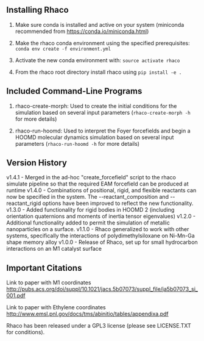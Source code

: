 ## Installing Rhaco

1) Make sure conda is installed and active on your system (miniconda recommended from https://conda.io/miniconda.html)

2) Make the rhaco conda environment using the specified prerequisites: `conda env create -f environment.yml`

3) Activate the new conda environment with: `source activate rhaco`

4) From the rhaco root directory install rhaco using `pip install -e .`

## Included Command-Line Programs

1) rhaco-create-morph: Used to create the initial conditions for the simulation based on several input parameters (`rhaco-create-morph -h` for more details)

2) rhaco-run-hoomd: Used to interpret the Foyer forcefields and begin a HOOMD molecular dynamics simulation based on several input parameters (`rhaco-run-hoomd -h` for more details)

## Version History

v1.4.1 - Merged in the ad-hoc "create_forcefield" script to the rhaco simulate pipeline so that the required EAM forcefield can be produced at runtime
v1.4.0 - Combinations of positional, rigid, and flexible reactants can now be specified in the system. The --reactant_composition and --reactant_rigid options have been improved to reflect the new functionality.
v1.3.0 - Added functionality for rigid bodies in HOOMD 2 (including orientation quaternions and moments of inertia tensor eigenvalues)
v1.2.0 - Additional functionality added to permit the simulation of metallic nanoparticles on a surface.
v1.1.0 - Rhaco generalized to work with other systems, specifically the interactions of polydimethylsiloxane on Ni-Mn-Ga shape memory alloy
v1.0.0 - Release of Rhaco, set up for small hydrocarbon interactions on an M1 catalyst surface

## Important Citations

Link to paper with M1 coordinates
http://pubs.acs.org/doi/suppl/10.1021/jacs.5b07073/suppl_file/ja5b07073_si_001.pdf

Link to paper with Ethylene coordinates
http://www.emsl.pnl.gov/docs/tms/abinitio/tables/appendixa.pdf

Rhaco has been released under a GPL3 license (please see LICENSE.TXT for conditions).
